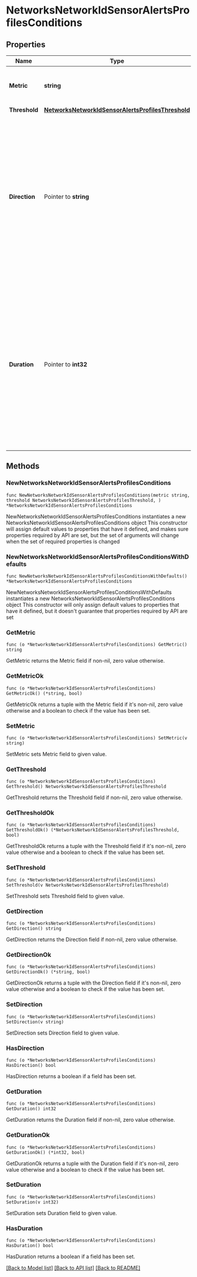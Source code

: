 # NetworksNetworkIdSensorAlertsProfilesConditions

## Properties

Name | Type | Description | Notes
------------ | ------------- | ------------- | -------------
**Metric** | **string** | The type of sensor metric that will be monitored for changes. | 
**Threshold** | [**NetworksNetworkIdSensorAlertsProfilesThreshold**](NetworksNetworkIdSensorAlertsProfilesThreshold.md) |  | 
**Direction** | Pointer to **string** | If &#39;above&#39;, an alert will be sent when a sensor reads above the threshold. If &#39;below&#39;, an alert will be sent when a sensor reads below the threshold. Only applicable for temperature, humidity, realPower, apparentPower, powerFactor, voltage, current, and frequency thresholds. | [optional] 
**Duration** | Pointer to **int32** | Length of time in seconds that the triggering state must persist before an alert is sent. Available options are 0 seconds, 1 minute, 2 minutes, 3 minutes, 4 minutes, 5 minutes, 10 minutes, 15 minutes, 30 minutes, 1 hour, 1 hour and 30 minutes, 2 hours, 4 hours, and 8 hours. Default is 0. | [optional] 

## Methods

### NewNetworksNetworkIdSensorAlertsProfilesConditions

`func NewNetworksNetworkIdSensorAlertsProfilesConditions(metric string, threshold NetworksNetworkIdSensorAlertsProfilesThreshold, ) *NetworksNetworkIdSensorAlertsProfilesConditions`

NewNetworksNetworkIdSensorAlertsProfilesConditions instantiates a new NetworksNetworkIdSensorAlertsProfilesConditions object
This constructor will assign default values to properties that have it defined,
and makes sure properties required by API are set, but the set of arguments
will change when the set of required properties is changed

### NewNetworksNetworkIdSensorAlertsProfilesConditionsWithDefaults

`func NewNetworksNetworkIdSensorAlertsProfilesConditionsWithDefaults() *NetworksNetworkIdSensorAlertsProfilesConditions`

NewNetworksNetworkIdSensorAlertsProfilesConditionsWithDefaults instantiates a new NetworksNetworkIdSensorAlertsProfilesConditions object
This constructor will only assign default values to properties that have it defined,
but it doesn't guarantee that properties required by API are set

### GetMetric

`func (o *NetworksNetworkIdSensorAlertsProfilesConditions) GetMetric() string`

GetMetric returns the Metric field if non-nil, zero value otherwise.

### GetMetricOk

`func (o *NetworksNetworkIdSensorAlertsProfilesConditions) GetMetricOk() (*string, bool)`

GetMetricOk returns a tuple with the Metric field if it's non-nil, zero value otherwise
and a boolean to check if the value has been set.

### SetMetric

`func (o *NetworksNetworkIdSensorAlertsProfilesConditions) SetMetric(v string)`

SetMetric sets Metric field to given value.


### GetThreshold

`func (o *NetworksNetworkIdSensorAlertsProfilesConditions) GetThreshold() NetworksNetworkIdSensorAlertsProfilesThreshold`

GetThreshold returns the Threshold field if non-nil, zero value otherwise.

### GetThresholdOk

`func (o *NetworksNetworkIdSensorAlertsProfilesConditions) GetThresholdOk() (*NetworksNetworkIdSensorAlertsProfilesThreshold, bool)`

GetThresholdOk returns a tuple with the Threshold field if it's non-nil, zero value otherwise
and a boolean to check if the value has been set.

### SetThreshold

`func (o *NetworksNetworkIdSensorAlertsProfilesConditions) SetThreshold(v NetworksNetworkIdSensorAlertsProfilesThreshold)`

SetThreshold sets Threshold field to given value.


### GetDirection

`func (o *NetworksNetworkIdSensorAlertsProfilesConditions) GetDirection() string`

GetDirection returns the Direction field if non-nil, zero value otherwise.

### GetDirectionOk

`func (o *NetworksNetworkIdSensorAlertsProfilesConditions) GetDirectionOk() (*string, bool)`

GetDirectionOk returns a tuple with the Direction field if it's non-nil, zero value otherwise
and a boolean to check if the value has been set.

### SetDirection

`func (o *NetworksNetworkIdSensorAlertsProfilesConditions) SetDirection(v string)`

SetDirection sets Direction field to given value.

### HasDirection

`func (o *NetworksNetworkIdSensorAlertsProfilesConditions) HasDirection() bool`

HasDirection returns a boolean if a field has been set.

### GetDuration

`func (o *NetworksNetworkIdSensorAlertsProfilesConditions) GetDuration() int32`

GetDuration returns the Duration field if non-nil, zero value otherwise.

### GetDurationOk

`func (o *NetworksNetworkIdSensorAlertsProfilesConditions) GetDurationOk() (*int32, bool)`

GetDurationOk returns a tuple with the Duration field if it's non-nil, zero value otherwise
and a boolean to check if the value has been set.

### SetDuration

`func (o *NetworksNetworkIdSensorAlertsProfilesConditions) SetDuration(v int32)`

SetDuration sets Duration field to given value.

### HasDuration

`func (o *NetworksNetworkIdSensorAlertsProfilesConditions) HasDuration() bool`

HasDuration returns a boolean if a field has been set.


[[Back to Model list]](../README.md#documentation-for-models) [[Back to API list]](../README.md#documentation-for-api-endpoints) [[Back to README]](../README.md)


